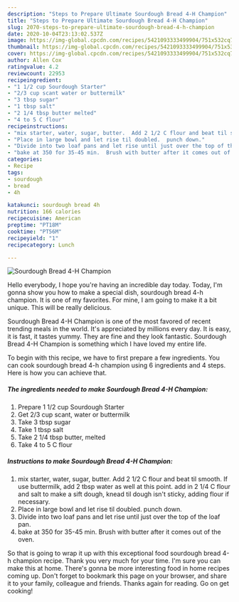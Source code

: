 ```yaml
---
description: "Steps to Prepare Ultimate Sourdough Bread 4-H Champion"
title: "Steps to Prepare Ultimate Sourdough Bread 4-H Champion"
slug: 2070-steps-to-prepare-ultimate-sourdough-bread-4-h-champion
date: 2020-10-04T23:13:02.537Z
image: https://img-global.cpcdn.com/recipes/5421093333499904/751x532cq70/sourdough-bread-4-h-champion-recipe-main-photo.jpg
thumbnail: https://img-global.cpcdn.com/recipes/5421093333499904/751x532cq70/sourdough-bread-4-h-champion-recipe-main-photo.jpg
cover: https://img-global.cpcdn.com/recipes/5421093333499904/751x532cq70/sourdough-bread-4-h-champion-recipe-main-photo.jpg
author: Allen Cox
ratingvalue: 4.2
reviewcount: 22953
recipeingredient:
- "1 1/2 cup Sourdough Starter"
- "2/3 cup scant water or buttermilk"
- "3 tbsp sugar"
- "1 tbsp salt"
- "2 1/4 tbsp butter melted"
- "4 to 5 C flour"
recipeinstructions:
- "mix starter, water, sugar, butter.  Add 2 1/2 C flour and beat til smooth.  If use buttermilk, add 2 tbsp water as well at this point.  add in 2 1/4 C flour and salt to make a sift dough, knead til dough isn&#39;t sticky, adding flour if necessary."
- "Place in large bowl and let rise til doubled.  punch down."
- "Divide into two loaf pans and let rise until just over the top of the loaf pan."
- "bake at 350 for 35-45 min.  Brush with butter after it comes out of the oven."
categories:
- Recipe
tags:
- sourdough
- bread
- 4h

katakunci: sourdough bread 4h 
nutrition: 166 calories
recipecuisine: American
preptime: "PT18M"
cooktime: "PT56M"
recipeyield: "1"
recipecategory: Lunch

---
```



![Sourdough Bread 4-H Champion](https://img-global.cpcdn.com/recipes/5421093333499904/751x532cq70/sourdough-bread-4-h-champion-recipe-main-photo.jpg)

Hello everybody, I hope you're having an incredible day today. Today, I'm gonna show you how to make a special dish, sourdough bread 4-h champion. It is one of my favorites. For mine, I am going to make it a bit unique. This will be really delicious.

Sourdough Bread 4-H Champion is one of the most favored of recent trending meals in the world. It's appreciated by millions every day. It is easy, it is fast, it tastes yummy. They are fine and they look fantastic. Sourdough Bread 4-H Champion is something which I have loved my entire life.




To begin with this recipe, we have to first prepare a few ingredients. You can cook sourdough bread 4-h champion using 6 ingredients and 4 steps. Here is how you can achieve that.

<!--inarticleads1-->

##### The ingredients needed to make Sourdough Bread 4-H Champion:

1. Prepare 1 1/2 cup Sourdough Starter
1. Get 2/3 cup scant, water or buttermilk
1. Take 3 tbsp sugar
1. Take 1 tbsp salt
1. Take 2 1/4 tbsp butter, melted
1. Take 4 to 5 C flour




<!--inarticleads2-->

##### Instructions to make Sourdough Bread 4-H Champion:

1. mix starter, water, sugar, butter.  Add 2 1/2 C flour and beat til smooth.  If use buttermilk, add 2 tbsp water as well at this point.  add in 2 1/4 C flour and salt to make a sift dough, knead til dough isn&#39;t sticky, adding flour if necessary.
1. Place in large bowl and let rise til doubled.  punch down.
1. Divide into two loaf pans and let rise until just over the top of the loaf pan.
1. bake at 350 for 35-45 min.  Brush with butter after it comes out of the oven.




So that is going to wrap it up with this exceptional food sourdough bread 4-h champion recipe. Thank you very much for your time. I'm sure you can make this at home. There's gonna be more interesting food in home recipes coming up. Don't forget to bookmark this page on your browser, and share it to your family, colleague and friends. Thanks again for reading. Go on get cooking!
